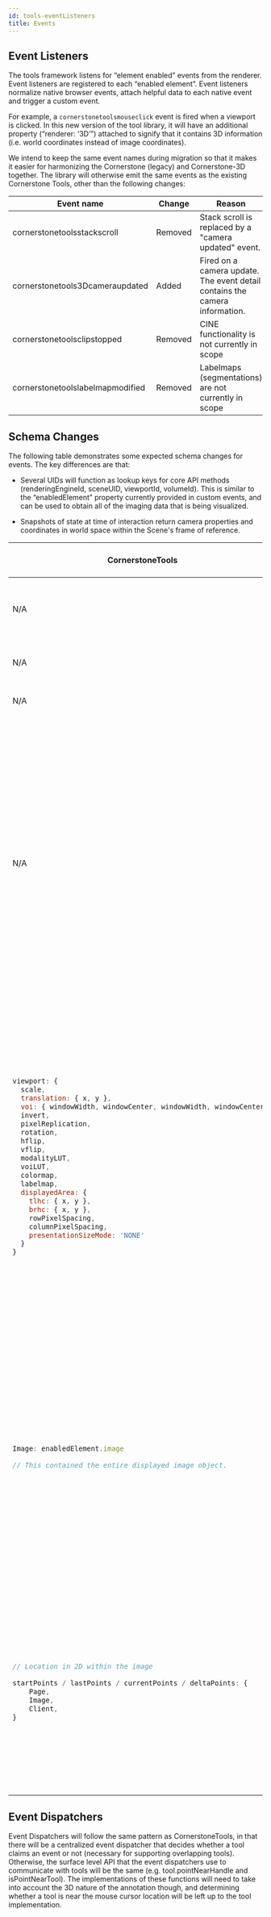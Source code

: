 ```yaml
---
id: tools-eventListeners
title: Events
---
```



## Event Listeners

The tools framework listens for “element enabled” events from the renderer. Event listeners are registered to each “enabled element”. Event listeners normalize native browser events, attach helpful data to each native event and trigger a custom event.

For example, a `cornerstonetoolsmouseclick` event is fired when a viewport is clicked. In this new version of the tool library, it will have an additional property (“renderer: ‘3D’”) attached to signify that it contains 3D information (i.e. world coordinates instead of image coordinates).

We intend to keep the same event names during migration so that it makes it easier for harmonizing the Cornerstone (legacy) and Cornerstone-3D together.
The library will otherwise emit the same events as the existing Cornerstone Tools, other than the following changes:


| Event name                       | Change  | Reason                                                                    |
|----------------------------------|---------|---------------------------------------------------------------------------|
| cornerstonetoolsstackscroll      | Removed | Stack scroll is replaced by a "camera updated" event.                     |
| cornerstonetools3Dcameraupdated  | Added   | Fired on a camera update. The event detail contains the camera information. |
| cornerstonetoolsclipstopped      | Removed | CINE functionality is not currently in scope                              |
| cornerstonetoolslabelmapmodified | Removed | Labelmaps (segmentations) are not currently in scope                      |


## Schema Changes


The following table demonstrates some expected schema changes for events. The key differences are that:

- Several UIDs will function as lookup keys for core API methods (renderingEngineId, sceneUID, viewportId, volumeId). This is similar to the “enabledElement” property currently provided in custom events, and can be used to obtain all of the imaging data that is being visualized.

- Snapshots of state at time of interaction return camera properties and coordinates in world space within the Scene's frame of reference.


<table style={{tableLayout:"fixed", display: "block", width: "100%"}}>
<thead>
  <tr>
    <th>CornerstoneTools</th>
    <th>CornerstoneTools3D</th>
    <th>Explanation for schema change</th>
  </tr>
</thead>
<tbody>
  <tr>
    <td>N/A</td>
    <td>renderingEngineId</td>
    <td>The Id of the rendering engine instance driving the viewport.</td>
  </tr>
  <tr>
    <td>N/A</td>
    <td>sceneUID</td>
    <td>The UID of the scene the viewport displays.</td>
  </tr>
  <tr>
    <td>N/A</td>
    <td>viewportId</td>
    <td>The Id of the viewport itself.</td>
  </tr>
  <tr>
    <td>N/A</td>
    <td>renderer: ‘3D’</td>
<td>
<div style={{height: "300px", overflow:"auto"}}>


A helper property to distinguish the renderer the event came from. Will be used in the future if other renderers are added to the framework (E.g. Cornerstone could be used in the same application for Ultrasound images, where volumes might not make sense).

</div>
</td>
  </tr>
  <tr>
<td>
<div style={{width: "300px"}}>

<!-- Don't change indentation for code in table -->
```js
viewport: {
  scale,
  translation: { x, y },
  voi: { windowWidth, windowCenter, windowWidth, windowCenter},
  invert,
  pixelReplication,
  rotation,
  hflip,
  vflip,
  modalityLUT,
  voiLUT,
  colormap,
  labelmap,
  displayedArea: {
    tlhc: { x, y },
    brhc: { x, y },
    rowPixelSpacing,
    columnPixelSpacing,
    presentationSizeMode: 'NONE'
  }
}
```

</div>
</td>
<td>
<div style={{width: "300px"}}>


```js
camera: {
  viewUp,
  viewPlaneNormal,
  clippingRange,
  projectionMatrix,
  position,
  focalPoint,
  orthogonalOrPerspective,
  viewAngle
}
```
</div>
</td>
    <td>The viewport previously described the state in 2D, and we need additional information to uniquely define 3D views.
    Horizontal and vertical flipping is no longer a change to the view, but rather a transform applied to the volume actor itself in the scene. Note: This functionality has not been included in the current collaboration scope.</td>
  </tr>
  <tr>
<td>
<div style={{width: "300px"}}>


```js
Image: enabledElement.image

// This contained the entire displayed image object.
```
</div>
</td>
    <td>Using the SceneUID, the developer can retrieve all of the actors it contains.</td>
    <td>A single scene may have multiple volumes, and in the future additional data such as 3D surface models. <br></br>It is therefore easier to fetch the entire “viewport” object along with its scene from the renderer, and process this as needed in the tool.</td>
  </tr>
  <tr>
<td>
<div style={{width: "300px"}}>


```js
// Location in 2D within the image

startPoints / lastPoints / currentPoints / deltaPoints: {
    Page,
    Image,
    Client,
}
```
</div>
</td>
<td>
<div style={{width: "300px"}}>


```js
// Location in 3D in world space
{
  CanvasCoord,
  WorldCoord
}
```
</div>
</td>
    <td>The canvas coordinates define where on the 2D canvas the event occurred. We also give the projected world coordinate (3D) at the plane defined by the focal point and the camera normal.</td>
  </tr>
</tbody>
</table>



## Event Dispatchers

Event Dispatchers will follow the same pattern as CornerstoneTools, in that there will be a centralized event dispatcher that decides whether a tool claims an event or not (necessary for supporting overlapping tools). Otherwise, the surface level API that the event dispatchers use to communicate with tools will be the same (e.g. tool.pointNearHandle and isPointNearTool). The implementations of these functions will need to take into account the 3D nature of the annotation though, and determining whether a tool is near the mouse cursor location will be left up to the tool implementation.
